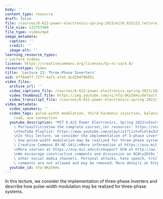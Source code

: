 ```yaml
---
body: ''
content_type: resource
draft: false
file: /courses/6-622-power-electronics-spring-2023/mit6_622s23_lecture_23_360p_16_9.mp4
file_size: 123757469
file_type: video/mp4
image_metadata:
  caption: ''
  credit: ''
  image-alt: ''
learning_resource_types:
- Lecture Videos
license: https://creativecommons.org/licenses/by-nc-sa/4.0/
resourcetype: Video
title: 'Lecture 23: Three-Phase Inverters'
uid: bff8a0ff-72ff-4af1-afe5-dcd294f0b051
video_files:
  archive_url: ''
  video_captions_file: /courses/6-622-power-electronics-spring-2023/1Qs09Vu5_EFov0jztlXAvysAA0NeubQY4_transcript.webvtt
  video_thumbnail_file: https://img.youtube.com/vi/nTq-OKy5kHs/default.jpg
  video_transcript_file: /courses/6-622-power-electronics-spring-2023/1Qs09Vu5_EFov0jztlXAvysAA0NeubQY4_transcript.pdf
video_metadata:
  video_speakers: ''
  video_tags: pulse-width modulation, third harmonic injection, balanced three-phase
    load, wye connection
  youtube_description: "MIT 6.622 Power Electronics, Spring 2023\nInstructor: David\
    \ Perreault\n\nView the complete course\_(or resource): https://ocw.mit.edu/courses/6-622-power-electronics-spring-2023/\L\
    \nYouTube Playlist: https://www.youtube.com/playlist?list=PLUl4u3cNGP62UTc77mJoubhDELSC8lfR0\n\
    \nIn this lecture, we consider the implementation of 3-phase inverters and describe\
    \ how pulse-width modulation may be realized for three-phase systems.\n\nLicense:\
    \ Creative Commons BY-NC-SA\L\nMore information at https://ocw.mit.edu/terms\L\
    \nMore courses at https://ocw.mit.edu\n\nSupport OCW at http://ow.ly/a1If50zVRlQ\n\
    \nWe encourage constructive comments and discussion on OCW\u2019s YouTube and\
    \ other social media channels. Personal attacks, hate speech, trolling, and inappropriate\
    \ comments are not allowed and may be removed. More details at https://ocw.mit.edu/comments.\n"
  youtube_id: nTq-OKy5kHs
---
```

In this lecture, we consider the implementation of three-phase inverters and describe how pulse-width modulation may be realized for three-phase systems.